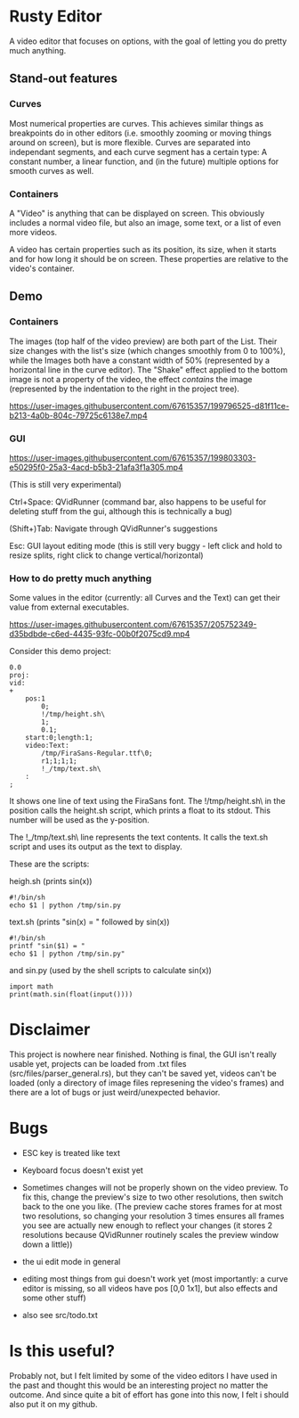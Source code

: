 # Rusty Editor

A video editor that focuses on options, with the goal of letting you do pretty much anything.

## Stand-out features

### Curves

Most numerical properties are curves. This achieves similar things as breakpoints do in other editors (i.e. smoothly zooming or moving things around on screen), but is more flexible.
Curves are separated into independant segments, and each curve segment has a certain type: A constant number, a linear function, and (in the future) multiple options for smooth curves as well.

### Containers

A "Video" is anything that can be displayed on screen. This obviously includes a normal video file, but also an image, some text, or a list of even more videos.

A video has certain properties such as its position, its size, when it starts and for how long it should be on screen. These properties are relative to the video's container.

## Demo

### Containers

The images (top half of the video preview) are both part of the List. Their size changes with the list's size (which changes smoothly from 0 to 100%), while the Images both have a constant width of 50% (represented by a horizontal line in the curve editor). The "Shake" effect applied to the bottom image is not a property of the video, the effect *contains* the image (represented by the indentation to the right in the project tree).

https://user-images.githubusercontent.com/67615357/199796525-d81f11ce-b213-4a0b-804c-79725c6138e7.mp4

### GUI

https://user-images.githubusercontent.com/67615357/199803303-e50295f0-25a3-4acd-b5b3-21afa3f1a305.mp4

(This is still very experimental)

Ctrl+Space: QVidRunner (command bar, also happens to be useful for deleting stuff from the gui, although this is technically a bug)

(Shift+)Tab: Navigate through QVidRunner's suggestions

Esc: GUI layout editing mode (this is still very buggy - left click and hold to resize splits, right click to change vertical/horizontal)

### How to do pretty much anything

Some values in the editor (currently: all Curves and the Text) can get their value from external executables.

https://user-images.githubusercontent.com/67615357/205752349-d35bdbde-c6ed-4435-93fc-00b0f2075cd9.mp4

Consider this demo project:

```
0.0
proj:
vid:
+
    pos:1
        0;
        !/tmp/height.sh\
        1;
        0.1;
    start:0;length:1;
    video:Text:
        /tmp/FiraSans-Regular.ttf\0;
        r1;1;1;1;
        !_/tmp/text.sh\
    :
;
```

It shows one line of text using the FiraSans font. The !/tmp/height.sh\ in the position calls the height.sh script, which prints a float to its stdout. This number will be used as the y-position.

The !_/tmp/text.sh\ line represents the text contents. It calls the text.sh script and uses its output as the text to display.

These are the scripts:

heigh.sh (prints sin(x))

```
#!/bin/sh
echo $1 | python /tmp/sin.py
```

text.sh (prints "sin(x) = " followed by sin(x))
```
#!/bin/sh
printf "sin($1) = "
echo $1 | python /tmp/sin.py"
```

and sin.py (used by the shell scripts to calculate sin(x))

```
import math
print(math.sin(float(input())))
```



# Disclaimer

This project is nowhere near finished. Nothing is final, the GUI isn't really usable yet, projects can be loaded from .txt files (src/files/parser_general.rs), but they can't be saved yet, videos can't be loaded (only a directory of image files represening the video's frames) and there are a lot of bugs or just weird/unexpected behavior.

# Bugs

- ESC key is treated like text

- Keyboard focus doesn't exist yet

- Sometimes changes will not be properly shown on the video preview. To fix this, change the preview's size to two other resolutions, then switch back to the one you like. (The preview cache stores frames for at most two resolutions, so changing your resolution 3 times ensures all frames you see are actually new enough to reflect your changes (it stores 2 resolutions because QVidRunner routinely scales the preview window down a little))

- the ui edit mode in general

- editing most things from gui doesn't work yet (most importantly: a curve editor is missing, so all videos have pos [0,0 1x1], but also effects and some other stuff)

- also see src/todo.txt

# Is this useful?

Probably not, but I felt limited by some of the video editors I have used in the past and thought this would be an interesting project no matter the outcome. And since quite a bit of effort has gone into this now, I felt i should also put it on my github.
